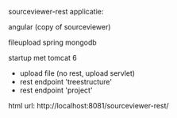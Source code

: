 sourceviewer-rest applicatie:

angular (copy of sourceviewer)

fileupload
spring
mongodb

startup met tomcat 6

- upload file (no rest, upload servlet)
- rest endpoint 'treestructure'
- rest endpoint 'project'

html url:
http://localhost:8081/sourceviewer-rest/


